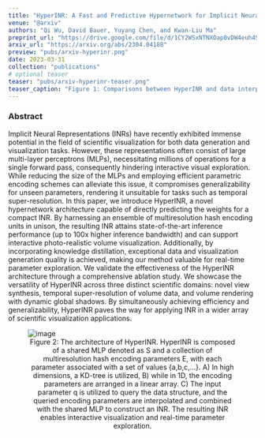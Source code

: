 ```yaml
---
title: "HyperINR: A Fast and Predictive Hypernetwork for Implicit Neural Representations via Knowledge Distillation"
venue: "@arxiv"
authors: "Qi Wu, David Bauer, Yuyang Chen, and Kwan-Liu Ma"
preprint_url: "https://drive.google.com/file/d/1CY2WSxNTNXOap0vDW4euh4S6xJQf8UE7/view?usp=sharing"
arxiv_url: "https://arxiv.org/abs/2304.04188"
preview: "pubs/arxiv-hyperinr.png"
date: 2023-03-31
collection: "publications"
# optional teaser
teaser: "pubs/arxiv-hyperinr-teaser.png"
teaser_caption: "Figure 1: Comparisons between HyperINR and data interpolation for the temporal super-resolution task using the vortices dataset. Listed timesteps are midpoints of different interpolation intervals. HyperINR can directly predict the weights of a regular implicit neural representation (INR) for unseen parameters. The predicted INR is in general more accurate than data interpolation results and can support interactive volumetric path tracing."
---
```


### Abstract

Implicit Neural Representations (INRs) have recently exhibited immense potential in the field of scientific visualization for both data generation and visualization tasks. However, these representations often consist of large multi-layer perceptrons (MLPs), necessitating millions of operations for a single forward pass, consequently hindering interactive visual exploration. While reducing the size of the MLPs and employing efficient parametric encoding schemes can alleviate this issue, it compromises generalizability for unseen parameters, rendering it unsuitable for tasks such as temporal super-resolution. In this paper, we introduce HyperINR, a novel hypernetwork architecture capable of directly predicting the weights for a compact INR. By harnessing an ensemble of multiresolution hash encoding units in unison, the resulting INR attains state-of-the-art inference performance (up to 100x higher inference bandwidth) and can support interactive photo-realistic volume visualization. Additionally, by incorporating knowledge distillation, exceptional data and visualization generation quality is achieved, making our method valuable for real-time parameter exploration. We validate the effectiveness of the HyperINR architecture through a comprehensive ablation study. We showcase the versatility of HyperINR across three distinct scientific domains: novel view synthesis, temporal super-resolution of volume data, and volume rendering with dynamic global shadows. By simultaneously achieving efficiency and generalizability, HyperINR paves the way for applying INR in a wider array of scientific visualization applications.

<!-- adding a comment here to avoid being captured by sitemap -->

<figure>
<img src="/images/pubs/arxiv-hyperinr-teaser-2.png" alt="image">
<figcaption align = "center">Figure 2: The architecture of HyperINR. HyperINR is composed of a shared MLP denoted as S and a collection of multiresolution hash encoding parameters E, with each parameter associated with a set of values {a,b,c,...}. A) In high dimensions, a KD-tree is utilized, B) while in 1D, the encoding parameters are arranged in a linear array. C) The input parameter q is utilized to query the data structure, and the queried encoding parameters are interpolated and combined with the shared MLP to construct an INR. The resulting INR enables interactive visualization and real-time parameter exploration.</figcaption>
</figure>

